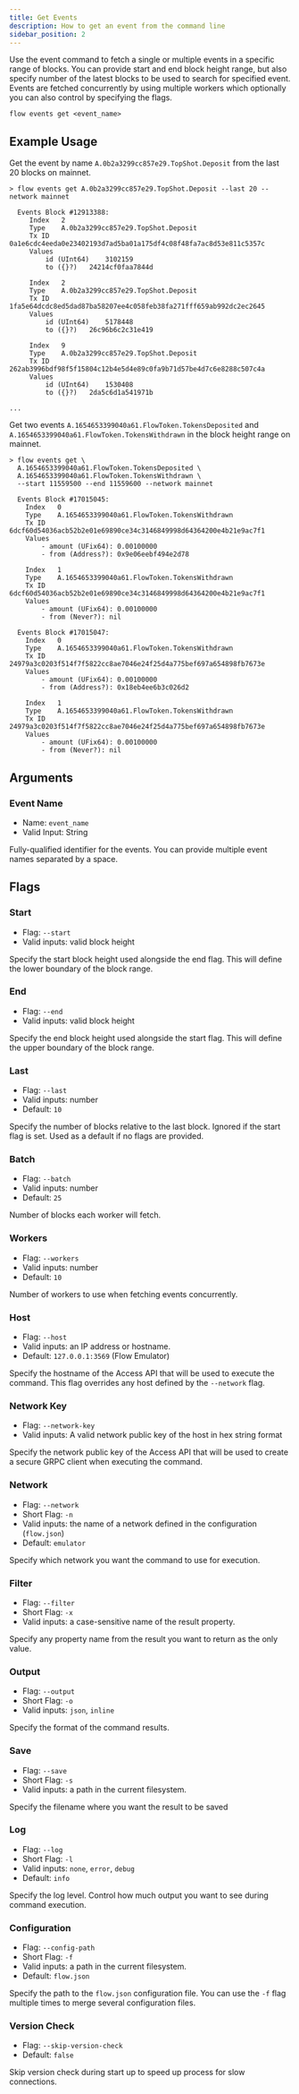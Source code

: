 ```yaml
---
title: Get Events
description: How to get an event from the command line
sidebar_position: 2
---
```


Use the event command to fetch a single or multiple events in a specific range of blocks. 
You can provide start and end block height range, but also specify number of the latest blocks to 
be used to search for specified event. Events are fetched concurrently by using multiple workers which 
optionally you can also control by specifying the flags.

```shell
flow events get <event_name>
```

## Example Usage

Get the event by name `A.0b2a3299cc857e29.TopShot.Deposit` from the last 20 blocks on mainnet.
```shell
> flow events get A.0b2a3299cc857e29.TopShot.Deposit --last 20 --network mainnet

  Events Block #12913388:
	 Index	 2
	 Type	 A.0b2a3299cc857e29.TopShot.Deposit
	 Tx ID	 0a1e6cdc4eeda0e23402193d7ad5ba01a175df4c08f48fa7ac8d53e811c5357c
	 Values
		 id (UInt64)	3102159
		 to ({}?)	24214cf0faa7844d

	 Index	 2
	 Type	 A.0b2a3299cc857e29.TopShot.Deposit
	 Tx ID	 1fa5e64dcdc8ed5dad87ba58207ee4c058feb38fa271fff659ab992dc2ec2645
	 Values
		 id (UInt64)	5178448
		 to ({}?)	26c96b6c2c31e419

	 Index	 9
	 Type	 A.0b2a3299cc857e29.TopShot.Deposit
	 Tx ID	 262ab3996bdf98f5f15804c12b4e5d4e89c0fa9b71d57be4d7c6e8288c507c4a
	 Values
		 id (UInt64)	1530408
		 to ({}?)	2da5c6d1a541971b

...
```

Get two events `A.1654653399040a61.FlowToken.TokensDeposited` 
and `A.1654653399040a61.FlowToken.TokensWithdrawn` in the block height range on mainnet. 
```shell
> flow events get \
  A.1654653399040a61.FlowToken.TokensDeposited \
  A.1654653399040a61.FlowToken.TokensWithdrawn \ 
  --start 11559500 --end 11559600 --network mainnet
  
  Events Block #17015045:
    Index	0
    Type	A.1654653399040a61.FlowToken.TokensWithdrawn
    Tx ID	6dcf60d54036acb52b2e01e69890ce34c3146849998d64364200e4b21e9ac7f1
    Values
		- amount (UFix64): 0.00100000 
		- from (Address?): 0x9e06eebf494e2d78 

    Index	1
    Type	A.1654653399040a61.FlowToken.TokensWithdrawn
    Tx ID	6dcf60d54036acb52b2e01e69890ce34c3146849998d64364200e4b21e9ac7f1
    Values
		- amount (UFix64): 0.00100000 
		- from (Never?): nil 

  Events Block #17015047:
    Index	0
    Type	A.1654653399040a61.FlowToken.TokensWithdrawn
    Tx ID	24979a3c0203f514f7f5822cc8ae7046e24f25d4a775bef697a654898fb7673e
    Values
		- amount (UFix64): 0.00100000 
		- from (Address?): 0x18eb4ee6b3c026d2 

    Index	1
    Type	A.1654653399040a61.FlowToken.TokensWithdrawn
    Tx ID	24979a3c0203f514f7f5822cc8ae7046e24f25d4a775bef697a654898fb7673e
    Values
		- amount (UFix64): 0.00100000 
		- from (Never?): nil 
```

## Arguments

### Event Name

- Name: `event_name`
- Valid Input: String

Fully-qualified identifier for the events.
You can provide multiple event names separated by a space.

## Flags

### Start

- Flag: `--start`
- Valid inputs: valid block height

Specify the start block height used alongside the end flag. 
This will define the lower boundary of the block range.

### End

- Flag: `--end`
- Valid inputs: valid block height

Specify the end block height used alongside the start flag.
This will define the upper boundary of the block range.

### Last

- Flag: `--last`
- Valid inputs: number
- Default: `10`

Specify the number of blocks relative to the last block. Ignored if the 
start flag is set. Used as a default if no flags are provided.

### Batch

- Flag: `--batch`
- Valid inputs: number
- Default: `25`

Number of blocks each worker will fetch.

### Workers

- Flag: `--workers`
- Valid inputs: number
- Default: `10`

Number of workers to use when fetching events concurrently.


### Host

- Flag: `--host`
- Valid inputs: an IP address or hostname.
- Default: `127.0.0.1:3569` (Flow Emulator)

Specify the hostname of the Access API that will be
used to execute the command. This flag overrides
any host defined by the `--network` flag.

### Network Key

- Flag: `--network-key`
- Valid inputs: A valid network public key of the host in hex string format

Specify the network public key of the Access API that will be
used to create a secure GRPC client when executing the command.

### Network

- Flag: `--network`
- Short Flag: `-n`
- Valid inputs: the name of a network defined in the configuration (`flow.json`)
- Default: `emulator`

Specify which network you want the command to use for execution.

### Filter

- Flag: `--filter`
- Short Flag: `-x`
- Valid inputs: a case-sensitive name of the result property.

Specify any property name from the result you want to return as the only value.

### Output

- Flag: `--output`
- Short Flag: `-o`
- Valid inputs: `json`, `inline`

Specify the format of the command results.

### Save

- Flag: `--save`
- Short Flag: `-s`
- Valid inputs: a path in the current filesystem.

Specify the filename where you want the result to be saved

### Log

- Flag: `--log`
- Short Flag: `-l`
- Valid inputs: `none`, `error`, `debug`
- Default: `info`

Specify the log level. Control how much output you want to see during command execution.

### Configuration

- Flag: `--config-path`
- Short Flag: `-f`
- Valid inputs: a path in the current filesystem.
- Default: `flow.json`

Specify the path to the `flow.json` configuration file.
You can use the `-f` flag multiple times to merge
several configuration files.

### Version Check

- Flag: `--skip-version-check`
- Default: `false`

Skip version check during start up to speed up process for slow connections.